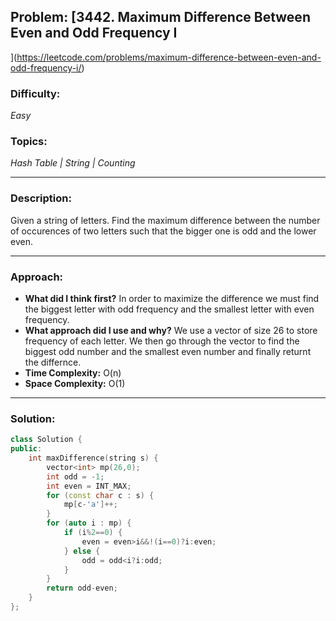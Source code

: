 ## Problem: [3442. Maximum Difference Between Even and Odd Frequency I
](https://leetcode.com/problems/maximum-difference-between-even-and-odd-frequency-i/)

### Difficulty:
*Easy*

### Topics:
*Hash Table | String | Counting*

---

### Description:
Given a string of letters. Find the maximum difference between the number of occurences of two letters such that the bigger one is odd and the lower even.

---

### Approach:
- **What did I think first?**
    In order to maximize the difference we must find the biggest letter with odd frequency and the smallest letter with even frequency.
- **What approach did I use and why?**
    We use a vector of size 26 to store frequency of each letter. We then go through the vector to find the biggest odd number and the smallest even number and finally returnt the differnce.
- **Time Complexity:** O(n)
- **Space Complexity:** O(1)

---

### Solution:
```cpp
class Solution {
public:
    int maxDifference(string s) {
        vector<int> mp(26,0);
        int odd = -1;
        int even = INT_MAX;
        for (const char c : s) {
            mp[c-'a']++;
        }
        for (auto i : mp) {
            if (i%2==0) {
                even = even>i&&!(i==0)?i:even;
            } else {
                odd = odd<i?i:odd;
            }
        }
        return odd-even;
    }
};
```
